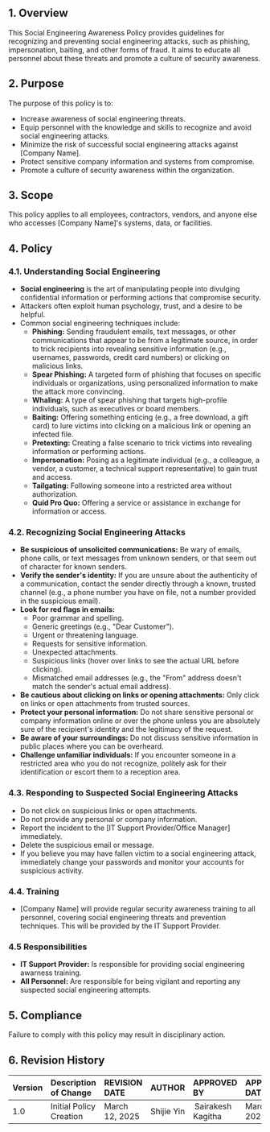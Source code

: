 ## 1. Overview

This Social Engineering Awareness Policy provides guidelines for recognizing and preventing social engineering attacks, such as phishing, impersonation, baiting, and other forms of fraud. It aims to educate all personnel about these threats and promote a culture of security awareness.

## 2. Purpose

The purpose of this policy is to:

*   Increase awareness of social engineering threats.
*   Equip personnel with the knowledge and skills to recognize and avoid social engineering attacks.
*   Minimize the risk of successful social engineering attacks against [Company Name].
*   Protect sensitive company information and systems from compromise.
*   Promote a culture of security awareness within the organization.

## 3. Scope

This policy applies to all employees, contractors, vendors, and anyone else who accesses [Company Name]'s systems, data, or facilities.

## 4. Policy

### 4.1. Understanding Social Engineering

*   **Social engineering** is the art of manipulating people into divulging confidential information or performing actions that compromise security.
*   Attackers often exploit human psychology, trust, and a desire to be helpful.
*   Common social engineering techniques include:
    *   **Phishing:**  Sending fraudulent emails, text messages, or other communications that appear to be from a legitimate source, in order to trick recipients into revealing sensitive information (e.g., usernames, passwords, credit card numbers) or clicking on malicious links.
    *   **Spear Phishing:**  A targeted form of phishing that focuses on specific individuals or organizations, using personalized information to make the attack more convincing.
    *   **Whaling:**  A type of spear phishing that targets high-profile individuals, such as executives or board members.
    *   **Baiting:**  Offering something enticing (e.g., a free download, a gift card) to lure victims into clicking on a malicious link or opening an infected file.
    *   **Pretexting:**  Creating a false scenario to trick victims into revealing information or performing actions.
    *   **Impersonation:**  Posing as a legitimate individual (e.g., a colleague, a vendor, a customer, a technical support representative) to gain trust and access.
    *   **Tailgating:**  Following someone into a restricted area without authorization.
    *   **Quid Pro Quo:** Offering a service or assistance in exchange for information or access.

### 4.2. Recognizing Social Engineering Attacks

*   **Be suspicious of unsolicited communications:**  Be wary of emails, phone calls, or text messages from unknown senders, or that seem out of character for known senders.
*   **Verify the sender's identity:**  If you are unsure about the authenticity of a communication, contact the sender directly through a known, trusted channel (e.g., a phone number you have on file, not a number provided in the suspicious email).
*   **Look for red flags in emails:**
    *   Poor grammar and spelling.
    *   Generic greetings (e.g., "Dear Customer").
    *   Urgent or threatening language.
    *   Requests for sensitive information.
    *   Unexpected attachments.
    *   Suspicious links (hover over links to see the actual URL before clicking).
    *   Mismatched email addresses (e.g., the "From" address doesn't match the sender's actual email address).
*   **Be cautious about clicking on links or opening attachments:**  Only click on links or open attachments from trusted sources.
*   **Protect your personal information:**  Do not share sensitive personal or company information online or over the phone unless you are absolutely sure of the recipient's identity and the legitimacy of the request.
*   **Be aware of your surroundings:**  Do not discuss sensitive information in public places where you can be overheard.
*   **Challenge unfamiliar individuals:**  If you encounter someone in a restricted area who you do not recognize, politely ask for their identification or escort them to a reception area.

### 4.3. Responding to Suspected Social Engineering Attacks

*   Do not click on suspicious links or open attachments.
*   Do not provide any personal or company information.
*   Report the incident to the [IT Support Provider/Office Manager] immediately.
*   Delete the suspicious email or message.
*   If you believe you may have fallen victim to a social engineering attack, immediately change your passwords and monitor your accounts for suspicious activity.

### 4.4. Training

*   [Company Name] will provide regular security awareness training to all personnel, covering social engineering threats and prevention techniques. This will be provided by the IT Support Provider.

### 4.5 Responsibilities
*    **IT Support Provider:** Is responsible for providing social engineering awarness training.
*   **All Personnel:** Are responsible for being vigilant and reporting any suspected social engineering attempts.

## 5. Compliance

Failure to comply with this policy may result in disciplinary action.

## 6. Revision History
| Version | Description of Change       | REVISION DATE              | AUTHOR  | APPROVED BY |APPROVED DATE|
| :------ | :---------- | :----------------- | :-------------------- |:-------------------- |:-------------------- |
| 1.0     | Initial Policy Creation |March 12, 2025  | Shijie Yin | Sairakesh Kagitha |March 20, 2025|
